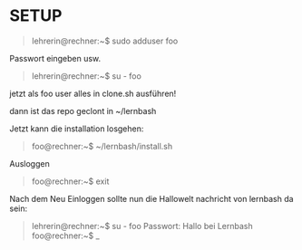 # SETUP

> lehrerin@rechner:~$ sudo adduser foo

Passwort eingeben usw.

> lehrerin@rechner:~$ su - foo


jetzt als foo user alles in clone.sh ausführen!

dann ist das repo geclont in ~/lernbash

Jetzt kann die installation losgehen:

> foo@rechner:~$ ~/lernbash/install.sh

Ausloggen
> foo@rechner:~$ exit

Nach dem Neu Einloggen sollte nun die Hallowelt nachricht von lernbash da sein:

> lehrerin@rechner:~$ su - foo
> Passwort:
> Hallo bei Lernbash
> foo@rechner:~$ _